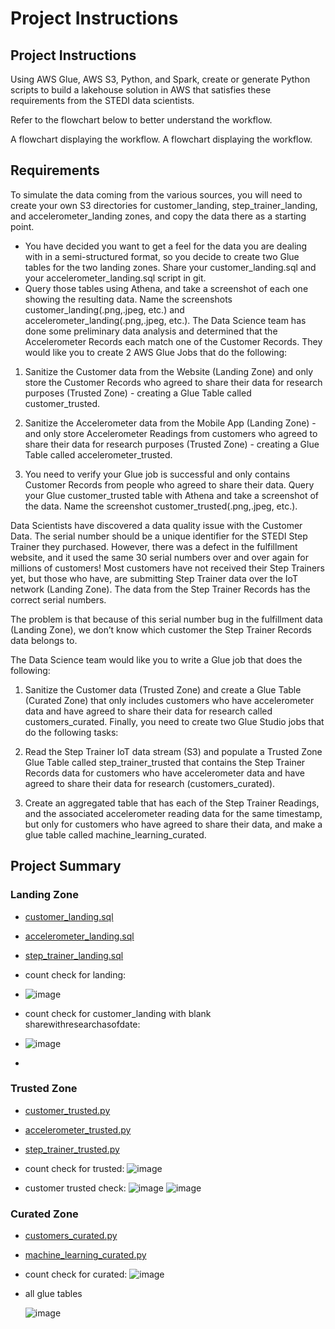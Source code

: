 # Project Instructions
## Project Instructions
Using AWS Glue, AWS S3, Python, and Spark, create or generate Python scripts to build a lakehouse solution in AWS that satisfies these requirements from the STEDI data scientists.

Refer to the flowchart below to better understand the workflow.

A flowchart displaying the workflow.
A flowchart displaying the workflow.

## Requirements
To simulate the data coming from the various sources, you will need to create your own S3 directories for customer_landing, step_trainer_landing, and accelerometer_landing zones, and copy the data there as a starting point.

* You have decided you want to get a feel for the data you are dealing with in a semi-structured format, so you decide to create two Glue tables for the two landing zones. Share your customer_landing.sql and your accelerometer_landing.sql script in git.
* Query those tables using Athena, and take a screenshot of each one showing the resulting data. Name the screenshots customer_landing(.png,.jpeg, etc.) and accelerometer_landing(.png,.jpeg, etc.).
The Data Science team has done some preliminary data analysis and determined that the Accelerometer Records each match one of the Customer Records. They would like you to create 2 AWS Glue Jobs that do the following:

1. Sanitize the Customer data from the Website (Landing Zone) and only store the Customer Records who agreed to share their data for research purposes (Trusted Zone) - creating a Glue Table called customer_trusted.

2. Sanitize the Accelerometer data from the Mobile App (Landing Zone) - and only store Accelerometer Readings from customers who agreed to share their data for research purposes (Trusted Zone) - creating a Glue Table called accelerometer_trusted.

3. You need to verify your Glue job is successful and only contains Customer Records from people who agreed to share their data. Query your Glue customer_trusted table with Athena and take a screenshot of the data. Name the screenshot customer_trusted(.png,.jpeg, etc.).


Data Scientists have discovered a data quality issue with the Customer Data. The serial number should be a unique identifier for the STEDI Step Trainer they purchased. However, there was a defect in the fulfillment website, and it used the same 30 serial numbers over and over again for millions of customers! Most customers have not received their Step Trainers yet, but those who have, are submitting Step Trainer data over the IoT network (Landing Zone). The data from the Step Trainer Records has the correct serial numbers.

The problem is that because of this serial number bug in the fulfillment data (Landing Zone), we don’t know which customer the Step Trainer Records data belongs to.

The Data Science team would like you to write a Glue job that does the following:

1. Sanitize the Customer data (Trusted Zone) and create a Glue Table (Curated Zone) that only includes customers who have accelerometer data and have agreed to share their data for research called customers_curated.
Finally, you need to create two Glue Studio jobs that do the following tasks:

1. Read the Step Trainer IoT data stream (S3) and populate a Trusted Zone Glue Table called step_trainer_trusted that contains the Step Trainer Records data for customers who have accelerometer data and have agreed to share their data for research (customers_curated).
2. Create an aggregated table that has each of the Step Trainer Readings, and the associated accelerometer reading data for the same timestamp, but only for customers who have agreed to share their data, and make a glue table called machine_learning_curated.

## Project Summary
### Landing Zone

* [customer_landing.sql](scripts/customer_landing.sql)
* [accelerometer_landing.sql](scripts/accelerometer_landing.sql)
* [step_trainer_landing.sql](scripts/step_trainer_landing.sql)

* count check for landing:
* ![image](https://github.com/ronger4242/udacity_nanodegree_dataEngineeringAWS-project3_STEDI_Human_Balance_Analytics/assets/53929071/f9b9f84e-04b9-41c6-bba2-97e651c42dbc)
* count check for customer_landing with blank sharewithresearchasofdate:
* ![image](https://github.com/ronger4242/udacity_nanodegree_dataEngineeringAWS-project3_STEDI_Human_Balance_Analytics/assets/53929071/0dac5736-fe94-4f12-8d8c-1390a290432a)
* 



### Trusted Zone
* [customer_trusted.py](scripts/customer_trusted.py)
* [accelerometer_trusted.py](scripts/accelerometer_trusted.py)
* [step_trainer_trusted.py](scripts/step_trainer_trusted.py)

* count check for trusted:
  ![image](https://github.com/ronger4242/udacity_nanodegree_dataEngineeringAWS-project3_STEDI_Human_Balance_Analytics/assets/53929071/4707c647-c5b5-4d11-b48c-f3a65a0d4db0)
* customer trusted check:
  ![image](https://github.com/ronger4242/udacity_nanodegree_dataEngineeringAWS-project3_STEDI_Human_Balance_Analytics/assets/53929071/7c5098e4-7574-4a24-b64d-f2abdc4d11dd)
  ![image](https://github.com/ronger4242/udacity_nanodegree_dataEngineeringAWS-project3_STEDI_Human_Balance_Analytics/assets/53929071/61d96f9f-1a19-49da-90e4-34d6efe6ebcf)




### Curated Zone
* [customers_curated.py](scripts/customers_curated.py)
* [machine_learning_curated.py](scripts/machine_learning_curated.py)
* count check for curated:
  ![image](https://github.com/ronger4242/udacity_nanodegree_dataEngineeringAWS-project3_STEDI_Human_Balance_Analytics/assets/53929071/8ab3cb85-ab1c-4acc-8235-15ab3a0a94d8)
  
* all glue tables
  
  ![image](https://github.com/ronger4242/udacity_nanodegree_dataEngineeringAWS-project3_STEDI_Human_Balance_Analytics/assets/53929071/d8533128-6f8f-4439-afbb-28b2e4585e77)

  





